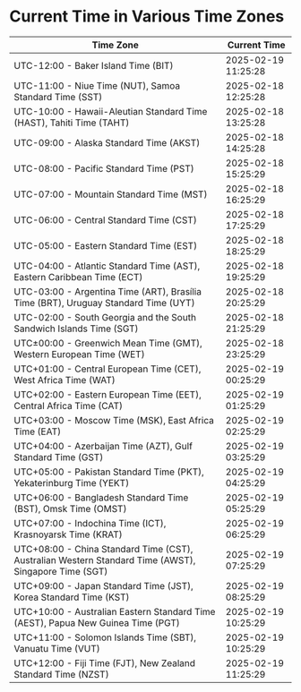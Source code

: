 # Current Time in Various Time Zones

| Time Zone | Current Time |
|-----------|--------------|
| UTC-12:00 - Baker Island Time (BIT) | 2025-02-19 11:25:28 |
| UTC-11:00 - Niue Time (NUT), Samoa Standard Time (SST) | 2025-02-18 12:25:28 |
| UTC-10:00 - Hawaii-Aleutian Standard Time (HAST), Tahiti Time (TAHT) | 2025-02-18 13:25:28 |
| UTC-09:00 - Alaska Standard Time (AKST) | 2025-02-18 14:25:28 |
| UTC-08:00 - Pacific Standard Time (PST) | 2025-02-18 15:25:29 |
| UTC-07:00 - Mountain Standard Time (MST) | 2025-02-18 16:25:29 |
| UTC-06:00 - Central Standard Time (CST) | 2025-02-18 17:25:29 |
| UTC-05:00 - Eastern Standard Time (EST) | 2025-02-18 18:25:29 |
| UTC-04:00 - Atlantic Standard Time (AST), Eastern Caribbean Time (ECT) | 2025-02-18 19:25:29 |
| UTC-03:00 - Argentina Time (ART), Brasília Time (BRT), Uruguay Standard Time (UYT) | 2025-02-18 20:25:29 |
| UTC-02:00 - South Georgia and the South Sandwich Islands Time (SGT) | 2025-02-18 21:25:29 |
| UTC±00:00 - Greenwich Mean Time (GMT), Western European Time (WET) | 2025-02-18 23:25:29 |
| UTC+01:00 - Central European Time (CET), West Africa Time (WAT) | 2025-02-19 00:25:29 |
| UTC+02:00 - Eastern European Time (EET), Central Africa Time (CAT) | 2025-02-19 01:25:29 |
| UTC+03:00 - Moscow Time (MSK), East Africa Time (EAT) | 2025-02-19 02:25:29 |
| UTC+04:00 - Azerbaijan Time (AZT), Gulf Standard Time (GST) | 2025-02-19 03:25:29 |
| UTC+05:00 - Pakistan Standard Time (PKT), Yekaterinburg Time (YEKT) | 2025-02-19 04:25:29 |
| UTC+06:00 - Bangladesh Standard Time (BST), Omsk Time (OMST) | 2025-02-19 05:25:29 |
| UTC+07:00 - Indochina Time (ICT), Krasnoyarsk Time (KRAT) | 2025-02-19 06:25:29 |
| UTC+08:00 - China Standard Time (CST), Australian Western Standard Time (AWST), Singapore Time (SGT) | 2025-02-19 07:25:29 |
| UTC+09:00 - Japan Standard Time (JST), Korea Standard Time (KST) | 2025-02-19 08:25:29 |
| UTC+10:00 - Australian Eastern Standard Time (AEST), Papua New Guinea Time (PGT) | 2025-02-19 10:25:29 |
| UTC+11:00 - Solomon Islands Time (SBT), Vanuatu Time (VUT) | 2025-02-19 10:25:29 |
| UTC+12:00 - Fiji Time (FJT), New Zealand Standard Time (NZST) | 2025-02-19 11:25:29 |
